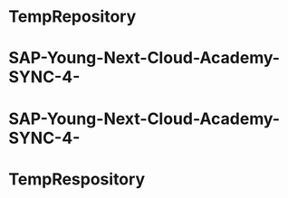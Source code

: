 # TempRepository
# SAP-Young-Next-Cloud-Academy-SYNC-4-
# SAP-Young-Next-Cloud-Academy-SYNC-4-
# TempRespository

